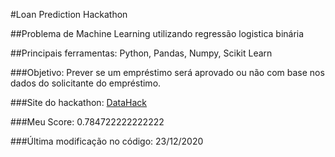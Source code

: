 #Loan Prediction Hackathon

##Problema de Machine Learning utilizando regressão logistica binária

##Principais ferramentas: Python, Pandas, Numpy, Scikit Learn

###Objetivo: Prever se um empréstimo será aprovado ou não com base nos dados do solicitante do empréstimo.

###Site do hackathon: [DataHack](https://datahack.analyticsvidhya.com/contest/practice-problem-loan-prediction-iii/#LeaderBoard)

###Meu Score: 0.784722222222222

###Última modificação no código: 23/12/2020 

